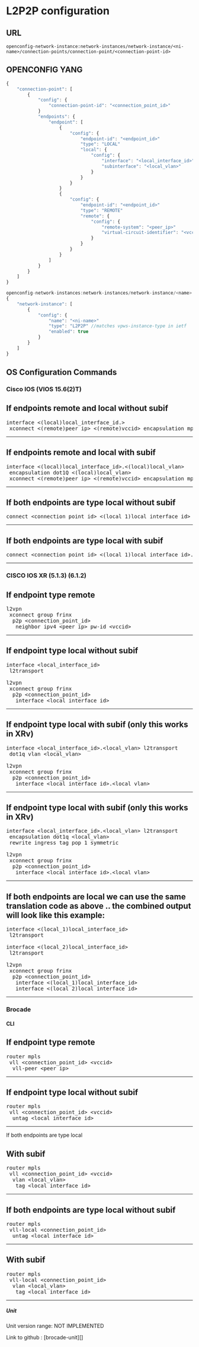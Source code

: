 # L2P2P configuration

## URL

```
openconfig-network-instance:network-instances/network-instance/<ni-name>/connection-points/connection-point/<connection-point-id>
```

## OPENCONFIG YANG

```javascript
{
    "connection-point": [
        {
            "config": {
                "connection-point-id": "<connection_point_id>"
            }
            "endpoints": {
                "endpoint": [
                    {
                        "config": {
                            "endpoint-id": "<endpoint_id>"
                            "type": "LOCAL"
                            "local": {
                                "config": {
                                    "interface": "<local_interface_id>"
                                    "subinterface": "<local_vlan>"
                                }
                            }
                        }
                    }
                    {
                        "config": {
                            "endpoint-id": "<endpoint_id>"
                            "type": "REMOTE"
                            "remote": {
                                "config": {
                                    "remote-system": "<peer_ip>"
                                    "virtual-circuit-identifier": "<vccid>"
                                }
                            }
                        }
                    }
                ]
            }
        }
    ]
}
```

```javascript
openconfig-network-instances:network-instances/network-instance/<name>
{
    "network-instance": [
        {
            "config": {
                "name": "<ni-name>"
                "type": "L2P2P" //matches vpws-instance-type in ietf
                "enabled": true
            }
        }
    ]
}
```

## OS Configuration Commands

### Cisco IOS (VIOS 15.6(2)T)

If endpoints remote and local without subif
---
<pre>
interface &lt;(local)local_interface_id.&gt;
 xconnect &lt;(remote)peer_ip&gt; &lt;(remote)vccid&gt; encapsulation mpls
</pre>
---

If endpoints remote and local with subif
---
<pre>
interface &lt;(local)local_interface_id&gt.&lt;(local)local_vlan&gt;
 encapsulation dot1Q &lt;(local)local_vlan&gt;
 xconnect &lt;(remote)peer_ip&gt; &lt;(remote)vccid&gt; encapsulation mpls
</pre>
---

If both endpoints are type local without subif
---
<pre>
connect &lt;connection_point_id&gt; &lt;(local_1)local_interface_id&gt &lt;(local_2)local_interface_id&gt; interworking ethernet
</pre>
---

If both endpoints are type local with subif
---
<pre>
connect &lt;connection_point_id&gt; &lt;(local_1)local_interface_id&gt.&lt;(local_1)local_vlan&gt; &lt;(local_2)local_interface_id&gt.&lt;(local_2)local_vlan&gt; interworking ethernet
</pre>
---

### CISCO IOS XR (5.1.3) (6.1.2)

If endpoint type remote
---
<pre>
l2vpn
 xconnect group frinx
  p2p &lt;connection_point_id&gt;
   neighbor ipv4 &lt;peer_ip&gt; pw-id &lt;vccid&gt;
</pre>
---

If endpoint type local without subif
---
<pre>
interface &lt;local_interface_id&gt
 l2transport

l2vpn
 xconnect group frinx
  p2p &lt;connection_point_id&gt;
   interface &lt;local_interface_id&gt
</pre>
---

If endpoint type local with subif (only this works in XRv)
---
<pre>
interface &lt;local_interface_id&gt.&lt;local_vlan&gt; l2transport
 dot1q vlan &lt;local_vlan&gt;

l2vpn
 xconnect group frinx
  p2p &lt;connection_point_id&gt;
   interface &lt;local_interface_id&gt.&lt;local_vlan&gt;
</pre>
---

If endpoint type local with subif (only this works in XRv)
---
<pre>
interface &lt;local_interface_id&gt.&lt;local_vlan&gt; l2transport
 encapsulation dot1q &lt;local_vlan&gt;
 rewrite ingress tag pop 1 symmetric
 
l2vpn
 xconnect group frinx
  p2p &lt;connection_point_id&gt;
   interface &lt;local_interface_id&gt.&lt;local_vlan&gt;
</pre>
---

If both endpoints are local we can use the same translation code as above .. the combined output will look like this example:
---
<pre>
interface &lt;(local_1)local_interface_id&gt
 l2transport
 
interface &lt;(local_2)local_interface_id&gt
 l2transport

l2vpn
 xconnect group frinx
  p2p &lt;connection_point_id&gt;
   interface &lt;(local_1)local_interface_id&gt
   interface &lt;(local_2)local_interface_id&gt
</pre>
---

### Brocade

#### CLI

If endpoint type remote
---
<pre>
router mpls
 vll &lt;connection_point_id&gt; &lt;vccid&gt;
  vll-peer &lt;peer_ip&gt;
</pre>
---

If endpoint type local without subif
---
<pre>
router mpls
 vll &lt;connection_point_id&gt; &lt;vccid&gt;
  untag &lt;local_interface_id&gt;
</pre>
---

If both endpoints are type local


With subif
---
<pre>
router mpls
 vll &lt;connection_point_id&gt; &lt;vccid&gt;
  vlan &lt;local_vlan&gt;
   tag &lt;local_interface_id&gt;
</pre>
---

If both endpoints are type local without subif
---
<pre>
router mpls
 vll-local &lt;connection_point_id&gt;
  untag &lt;local_interface_id&gt;
</pre>
---

With subif
---
<pre>
router mpls
 vll-local &lt;connection_point_id&gt;
  vlan &lt;local_vlan&gt;
   tag &lt;local_interface_id&gt;
</pre>
---

##### Unit

Unit version range: NOT IMPLEMENTED

Link to github : [brocade-unit][]

